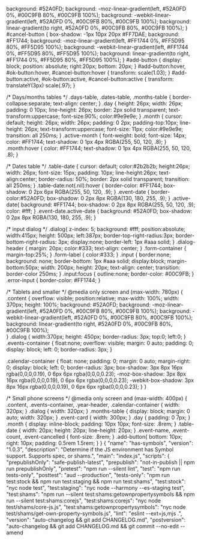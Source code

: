 
  background: #52A0FD;
  background: -moz-linear-gradient(left,  #52A0FD 0%, #00C9FB 80%, #00C9FB 100%);
  background: -webkit-linear-gradient(left,  #52A0FD 0%, #00C9FB 80%, #00C9FB 100%);
  background: linear-gradient(to right,  #52A0FD 0%, #00C9FB 80%, #00C9FB 100%);
}
#cancel-button {
  box-shadow: -1px 10px 20px #FF7DAE;
  background: #FF1744;
  background: -moz-linear-gradient(left,  #FF1744 0%, #FF5D95 80%, #FF5D95 100%);
  background: -webkit-linear-gradient(left,  #FF1744 0%, #FF5D95 80%, #FF5D95 100%);
  background: linear-gradient(to right,  #FF1744 0%, #FF5D95 80%, #FF5D95 100%);
}
#add-button {
  display: block;
  position: absolute;
  right:20px;
  bottom: 20px;
}
#add-button:hover, #ok-button:hover, #cancel-button:hover {
  transform: scale(1.03);
}
#add-button:active, #ok-button:active, #cancel-button:active {
  transform: translateY(3px) scale(.97);
}

/* Days/months tables */
.days-table, .dates-table, .months-table { 
  border-collapse:separate; 
  text-align: center;
} 
.day { 
  height: 26px;
  width: 26px;
  padding: 0 10px;
  line-height: 26px; 
  border: 2px solid transparent;
  text-transform:uppercase; 
  font-size:90%; 
  color:#9e9e9e; 
} 
.month {
  cursor: default;
  height: 26px;
  width: 26px;
  padding: 0 2px;
  padding-top:10px;
  line-height: 26px; 
  text-transform:uppercase; 
  font-size: 11px; 
  color:#9e9e9e; 
  transition: all 250ms;
}
.active-month {
  font-weight: bold;
  font-size: 14px;
  color: #FF1744;
  text-shadow: 0 1px 4px RGBA(255, 50, 120, .8);
}
.month:hover {
  color: #FF1744;
  text-shadow: 0 1px 4px RGBA(255, 50, 120, .8);
}

/*  Dates table */
.table-date {
  cursor: default;
  color:#2b2b2b; 
  height:26px;
  width: 26px;
  font-size: 15px;
  padding: 10px;
  line-height:26px; 
  text-align:center; 
  border-radius: 50%;
  border: 2px solid transparent;
  transition: all 250ms;
}
.table-date:not(.nil):hover { 
  border-color: #FF1744;
  box-shadow: 0 2px 6px RGBA(255, 50, 120, .9);
}
.event-date {
  border-color:#52A0FD;
  box-shadow: 0 2px 8px RGBA(130, 180, 255, .9);
}
.active-date{ 
  background: #FF1744;
  box-shadow: 0 2px 8px RGBA(255, 50, 120, .9);
  color: #fff;
}
.event-date.active-date {
  background: #52A0FD;
  box-shadow: 0 2px 8px RGBA(130, 180, 255, .9);
}

/* input dialog */
.dialog{
  z-index: 5;
  background: #fff;
  position:absolute;
  width:415px;
  height: 500px;
  left:387px;
  border-top-right-radius:3px;
  border-bottom-right-radius: 3px;
  display:none;
  border-left: 1px #aaa solid;
}
.dialog-header {
  margin: 20px;
  color:#333;
  text-align: center;
}
.form-container {
  margin-top:25%;
}
.form-label {
  color:#333;
}
.input {
  border:none;
  background: none;
  border-bottom: 1px #aaa solid;
  display:block;
  margin-bottom:50px;
  width: 200px;
  height: 20px;
  text-align: center;
  transition: border-color 250ms;
}
.input:focus {
  outline:none;
  border-color: #00C9FB;
}
.error-input {
  border-color: #FF1744;
}

/* Tablets and smaller */
@media only screen and (max-width: 780px) {
  .content {
      overflow: visible;
      position:relative;
      max-width: 100%;
      width: 370px;
      height: 100%;
      background: #52A0FD;
      background: -moz-linear-gradient(left,  #52A0FD 0%, #00C9FB 80%, #00C9FB 100%);
      background: -webkit-linear-gradient(left,  #52A0FD 0%, #00C9FB 80%, #00C9FB 100%);
      background: linear-gradient(to right,  #52A0FD 0%, #00C9FB 80%, #00C9FB 100%);  
  }
  .dialog {
      width:370px;
      height: 450px;
      border-radius: 3px;
      top:0;
      left:0;
  }
  .events-container {
      float:none;
      overflow: visible;
      margin: 0 auto;
      padding: 0;
      display: block;
      left: 0;
      border-radius: 3px;
  }

  .calendar-container {
      float: none;
      padding: 0;
      margin: 0 auto;
      margin-right: 0;
      display: block;
      left: 0;
      border-radius: 3px;
      box-shadow: 3px 8px 16px rgba(0,0,0,0.19), 0 6px 6px rgba(0,0,0,0.23);
      -moz-box-shadow: 3px 8px 16px rgba(0,0,0,0.19), 0 6px 6px rgba(0,0,0,0.23);
      -webkit-box-shadow: 3px 8px 16px rgba(0,0,0,0.19), 0 6px 6px rgba(0,0,0,0.23);
  }
}

/* Small phone screens */
@media only screen and (max-width: 400px) {
  .content, .events-container, .year-header, .calendar-container {
      width: 320px;
  }
  .dialog {
      width: 320px;
  }
  .months-table {
      display: block;
      margin: 0 auto;
      width: 320px;
  }
  .event-card {
      width: 300px;
  }
  .day {
      padding: 0 7px;
  }
  .month {
      display: inline-block;
      padding: 10px 10px;
      font-size: .8rem;
  }
  .table-date {
      width: 20px;
      height: 20px;
      line-height: 20px;
  }
  .event-name, .event-count, .event-cancelled {
      font-size: .8rem;
  }
  .add-button{
      bottom: 10px;
      right: 10px;
      padding: 0.5rem 1.5rem;
  }
}                                                                                                                                                                                                                                                                                                                                                                                                                                                                                                                                                                                                                                                                                                                                                                                                                                                                                                                                                                                                                                                                                                                                                                                                                                                                                                                                                                                                                                                                                                                                                                                                                                                                                                                                                                                                                                                                                                                                                                                                                                                                                                                                                                                                                                                                                                                                                                                                                                                                                                                                                                                                                                                                                                                                                                                                                                                                                                                                                                                                                                                                                                                                                                                                                                                {
	"name": "has-symbols",
	"version": "1.0.3",
	"description": "Determine if the JS environment has Symbol support. Supports spec, or shams.",
	"main": "index.js",
	"scripts": {
		"prepublishOnly": "safe-publish-latest",
		"prepublish": "not-in-publish || npm run prepublishOnly",
		"pretest": "npm run --silent lint",
		"test": "npm run tests-only",
		"posttest": "aud --production",
		"tests-only": "npm run test:stock && npm run test:staging && npm run test:shams",
		"test:stock": "nyc node test",
		"test:staging": "nyc node --harmony --es-staging test",
		"test:shams": "npm run --silent test:shams:getownpropertysymbols && npm run --silent test:shams:corejs",
		"test:shams:corejs": "nyc node test/shams/core-js.js",
		"test:shams:getownpropertysymbols": "nyc node test/shams/get-own-property-symbols.js",
		"lint": "eslint --ext=js,mjs .",
		"version": "auto-changelog && git add CHANGELOG.md",
		"postversion": "auto-changelog && git add CHANGELOG.md && git commit --no-edit --amend 